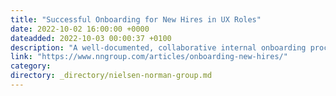 ```yaml
---
title: "Successful Onboarding for New Hires in UX Roles"
date: 2022-10-02 16:00:00 +0000
dateadded: 2022-10-03 00:00:37 +0100
description: "A well-documented, collaborative internal onboarding process enables new UX professionals to immediately recognize their impact within the organization and improves employee retention."
link: "https://www.nngroup.com/articles/onboarding-new-hires/"
category:
directory: _directory/nielsen-norman-group.md
---
```

